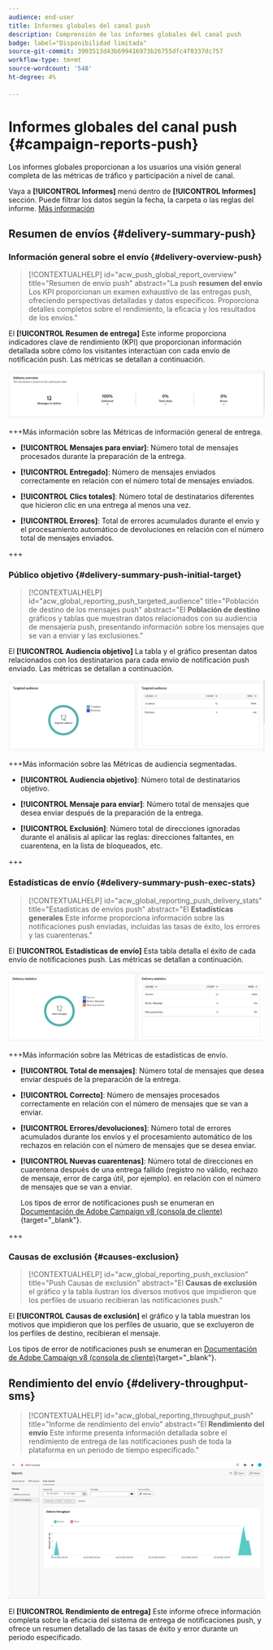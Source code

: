 ```yaml
---
audience: end-user
title: Informes globales del canal push
description: Comprensión de los informes globales del canal push
badge: label="Disponibilidad limitada"
source-git-commit: 3903513d43b699416973b26755dfc4f0337dc757
workflow-type: tm+mt
source-wordcount: '548'
ht-degree: 4%

---
```


# Informes globales del canal push {#campaign-reports-push}

Los informes globales proporcionan a los usuarios una visión general completa de las métricas de tráfico y participación a nivel de canal.

Vaya a **[!UICONTROL Informes]** menú dentro de **[!UICONTROL Informes]** sección. Puede filtrar los datos según la fecha, la carpeta o las reglas del informe. [Más información](global-reports.md)

## Resumen de envíos {#delivery-summary-push}

### Información general sobre el envío {#delivery-overview-push}

>[!CONTEXTUALHELP]
>id="acw_push_global_report_overview"
>title="Resumen de envío push"
>abstract="La push **resumen del envío** Los KPI proporcionan un examen exhaustivo de las entregas push, ofreciendo perspectivas detalladas y datos específicos. Proporciona detalles completos sobre el rendimiento, la eficacia y los resultados de los envíos."

El **[!UICONTROL Resumen de entrega]** Este informe proporciona indicadores clave de rendimiento (KPI) que proporcionan información detallada sobre cómo los visitantes interactúan con cada envío de notificación push. Las métricas se detallan a continuación.

![](assets/global_report_push_delivery_overview.png)

+++Más información sobre las Métricas de información general de entrega.

* **[!UICONTROL Mensajes para enviar]**: Número total de mensajes procesados durante la preparación de la entrega.

* **[!UICONTROL Entregado]**: Número de mensajes enviados correctamente en relación con el número total de mensajes enviados.

* **[!UICONTROL Clics totales]**: Número total de destinatarios diferentes que hicieron clic en una entrega al menos una vez.

* **[!UICONTROL Errores]**: Total de errores acumulados durante el envío y el procesamiento automático de devoluciones en relación con el número total de mensajes enviados.

+++

### Público objetivo {#delivery-summary-push-initial-target}

>[!CONTEXTUALHELP]
>id="acw_global_reporting_push_targeted_audience"
>title="Población de destino de los mensajes push"
>abstract="El **Población de destino** gráficos y tablas que muestran datos relacionados con su audiencia de mensajería push, presentando información sobre los mensajes que se van a enviar y las exclusiones."

El **[!UICONTROL Audiencia objetivo]** La tabla y el gráfico presentan datos relacionados con los destinatarios para cada envío de notificación push enviado. Las métricas se detallan a continuación.

![](assets/global_report_push_targeted_audience.png)

+++Más información sobre las Métricas de audiencia segmentadas.

* **[!UICONTROL Audiencia objetivo]**: Número total de destinatarios objetivo.

* **[!UICONTROL Mensaje para enviar]**: Número total de mensajes que desea enviar después de la preparación de la entrega.

* **[!UICONTROL Exclusión]**: Número total de direcciones ignoradas durante el análisis al aplicar las reglas: direcciones faltantes, en cuarentena, en la lista de bloqueados, etc.

+++

### Estadísticas de envío {#delivery-summary-push-exec-stats}

>[!CONTEXTUALHELP]
>id="acw_global_reporting_push_delivery_stats"
>title="Estadísticas de envíos push"
>abstract="El **Estadísticas generales** Este informe proporciona información sobre las notificaciones push enviadas, incluidas las tasas de éxito, los errores y las cuarentenas."

El **[!UICONTROL Estadísticas de envío]** Esta tabla detalla el éxito de cada envío de notificaciones push. Las métricas se detallan a continuación.

![](assets/global_report_push_delivery_statistics.png)

+++Más información sobre las Métricas de estadísticas de envío.

* **[!UICONTROL Total de mensajes]**: Número total de mensajes que desea enviar después de la preparación de la entrega.

* **[!UICONTROL Correcto]**: Número de mensajes procesados correctamente en relación con el número de mensajes que se van a enviar.

* **[!UICONTROL Errores/devoluciones]**: Número total de errores acumulados durante los envíos y el procesamiento automático de los rechazos en relación con el número de mensajes que se desea enviar.

* **[!UICONTROL Nuevas cuarentenas]**: Número total de direcciones en cuarentena después de una entrega fallido (registro no válido, rechazo de mensaje, error de carga útil, por ejemplo). en relación con el número de mensajes que se van a enviar.

  Los tipos de error de notificaciones push se enumeran en [Documentación de Adobe Campaign v8 (consola de cliente)](https://experienceleague.adobe.com/docs/campaign/campaign-v8/send/failures/delivery-failures.html#push-error-types){target="_blank"}.

+++

### Causas de exclusión {#causes-exclusion}

>[!CONTEXTUALHELP]
>id="acw_global_reporting_push_exclusion"
>title="Push Causas de exclusión"
>abstract="El **Causas de exclusión** el gráfico y la tabla ilustran los diversos motivos que impidieron que los perfiles de usuario recibieran las notificaciones push."

El **[!UICONTROL Causas de exclusión]** el gráfico y la tabla muestran los motivos que impidieron que los perfiles de usuario, que se excluyeron de los perfiles de destino, recibieran el mensaje.

Los tipos de error de notificaciones push se enumeran en [Documentación de Adobe Campaign v8 (consola de cliente)](https://experienceleague.adobe.com/docs/campaign/campaign-v8/send/failures/delivery-failures.html#push-error-types){target="_blank"}.

## Rendimiento del envío {#delivery-throughput-sms}

>[!CONTEXTUALHELP]
>id="acw_global_reporting_throughput_push"
>title="Informe de rendimiento del envío"
>abstract="El **Rendimiento del envío** Este informe presenta información detallada sobre el rendimiento de entrega de las notificaciones push de toda la plataforma en un periodo de tiempo especificado."

![](assets/global_report_push_delivery_throughput.png)

El **[!UICONTROL Rendimiento de entrega]** Este informe ofrece información completa sobre la eficacia del sistema de entrega de notificaciones push, y ofrece un resumen detallado de las tasas de éxito y error durante un periodo especificado.

